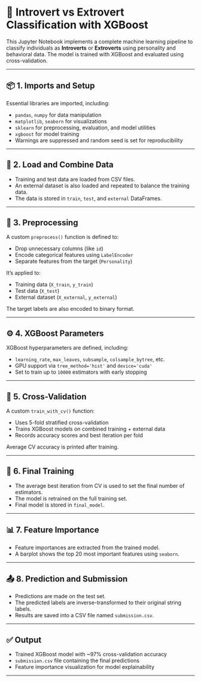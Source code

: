 # 🧠 Introvert vs Extrovert Classification with XGBoost

This Jupyter Notebook implements a complete machine learning pipeline to classify individuals as **Introverts** or **Extroverts** using personality and behavioral data. The model is trained with XGBoost and evaluated using cross-validation.

---

## 📦 1. Imports and Setup

Essential libraries are imported, including:

- `pandas`, `numpy` for data manipulation
- `matplotlib`, `seaborn` for visualizations
- `sklearn` for preprocessing, evaluation, and model utilities
- `xgboost` for model training
- Warnings are suppressed and random seed is set for reproducibility

---

## 📂 2. Load and Combine Data

- Training and test data are loaded from CSV files.
- An external dataset is also loaded and repeated to balance the training data.
- The data is stored in `train`, `test`, and `external` DataFrames.

---

## 🧹 3. Preprocessing

A custom `preprocess()` function is defined to:

- Drop unnecessary columns (like `id`)
- Encode categorical features using `LabelEncoder`
- Separate features from the target (`Personality`)

It’s applied to:
- Training data (`X_train`, `y_train`)
- Test data (`X_test`)
- External dataset (`X_external`, `y_external`)

The target labels are also encoded to binary format.

---

## ⚙️ 4. XGBoost Parameters

XGBoost hyperparameters are defined, including:

- `learning_rate`, `max_leaves`, `subsample`, `colsample_bytree`, etc.
- GPU support via `tree_method='hist'` and `device='cuda'`
- Set to train up to `10000` estimators with early stopping

---

## 🔁 5. Cross-Validation

A custom `train_with_cv()` function:

- Uses 5-fold stratified cross-validation
- Trains XGBoost models on combined training + external data
- Records accuracy scores and best iteration per fold

Average CV accuracy is printed after training.

---

## 🧠 6. Final Training

- The average best iteration from CV is used to set the final number of estimators.
- The model is retrained on the full training set.
- Final model is stored in `final_model`.

---

## 📊 7. Feature Importance

- Feature importances are extracted from the trained model.
- A barplot shows the top 20 most important features using `seaborn`.

---

## 📤 8. Prediction and Submission

- Predictions are made on the test set.
- The predicted labels are inverse-transformed to their original string labels.
- Results are saved into a CSV file named `submission.csv`.

---

## ✅ Output

- Trained XGBoost model with ~97% cross-validation accuracy
- `submission.csv` file containing the final predictions
- Feature importance visualization for model explainability
---
